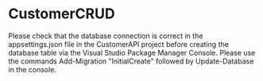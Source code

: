 # CustomerCRUD
Please check that the database connection is correct in the appsettings.json file in the CustomerAPI project before creating the database table via the Visual Studio Package Manager Console.  Please use the commands Add-Migration "InitialCreate" followed by Update-Database in the console.
